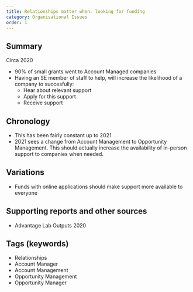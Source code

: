 ```yaml
---
title: Relationships matter when. looking for funding
category: Organisational Issues
order: 1
---
```


## Summary

Circa 2020 
- 90% of small grants went to Account Managed companies
- Having an SE member of staff to help, will increase the likelihood of a company to succesfully: 
  - Hear about relevant support
  - Apply for this support
  - Receive support

## Chronology

- This has been fairly constant up to 2021
- 2021 sees a change from Account Management to Opportunity Management. This should actually increase the availability of in-person support to companies when needed. 


## Variations

- Funds with online applications should make support more available to everyone


## Supporting reports and other sources

- Advantage Lab Outputs 2020
 
## Tags (keywords)
- Relationships
- Account Manager
- Account Management
- Opportunity Management
- Opportunity Manager

